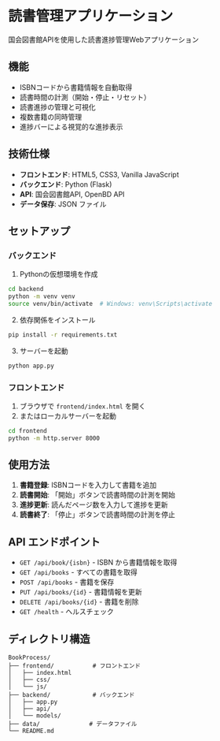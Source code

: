 # 読書管理アプリケーション

国会図書館APIを使用した読書進捗管理Webアプリケーション

## 機能

- ISBNコードから書籍情報を自動取得
- 読書時間の計測（開始・停止・リセット）
- 読書進捗の管理と可視化
- 複数書籍の同時管理
- 進捗バーによる視覚的な進捗表示

## 技術仕様

- **フロントエンド**: HTML5, CSS3, Vanilla JavaScript
- **バックエンド**: Python (Flask)
- **API**: 国会図書館API, OpenBD API
- **データ保存**: JSON ファイル

## セットアップ

### バックエンド

1. Pythonの仮想環境を作成
```bash
cd backend
python -m venv venv
source venv/bin/activate  # Windows: venv\Scripts\activate
```

2. 依存関係をインストール
```bash
pip install -r requirements.txt
```

3. サーバーを起動
```bash
python app.py
```

### フロントエンド

1. ブラウザで `frontend/index.html` を開く
2. またはローカルサーバーを起動
```bash
cd frontend
python -m http.server 8000
```

## 使用方法

1. **書籍登録**: ISBNコードを入力して書籍を追加
2. **読書開始**: 「開始」ボタンで読書時間の計測を開始
3. **進捗更新**: 読んだページ数を入力して進捗を更新
4. **読書終了**: 「停止」ボタンで読書時間の計測を停止

## API エンドポイント

- `GET /api/book/{isbn}` - ISBN から書籍情報を取得
- `GET /api/books` - すべての書籍を取得
- `POST /api/books` - 書籍を保存
- `PUT /api/books/{id}` - 書籍情報を更新
- `DELETE /api/books/{id}` - 書籍を削除
- `GET /health` - ヘルスチェック

## ディレクトリ構造

```
BookProcess/
├── frontend/           # フロントエンド
│   ├── index.html
│   ├── css/
│   └── js/
├── backend/            # バックエンド
│   ├── app.py
│   ├── api/
│   └── models/
├── data/              # データファイル
└── README.md
```